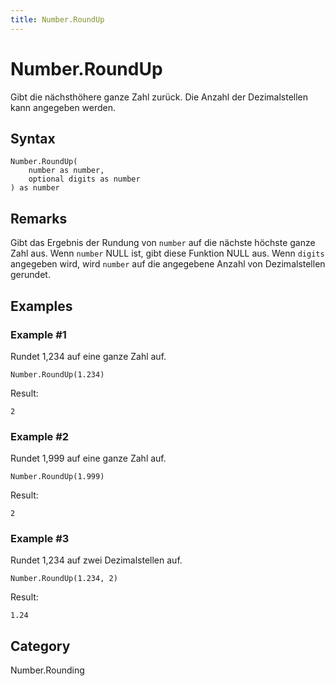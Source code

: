 ```yaml
---
title: Number.RoundUp
---
```


# Number.RoundUp


Gibt die nächsthöhere ganze Zahl zurück. Die Anzahl der Dezimalstellen kann angegeben werden.


## Syntax

```powerquery
Number.RoundUp(
    number as number,
    optional digits as number
) as number
```


## Remarks

Gibt das Ergebnis der Rundung von <code>number</code> auf die nächste höchste ganze Zahl aus. Wenn <code>number</code> NULL ist, gibt diese Funktion NULL aus.    Wenn <code>digits</code> angegeben wird, wird <code>number</code> auf die angegebene Anzahl von Dezimalstellen gerundet.  


## Examples

### Example #1 
Rundet 1,234 auf eine ganze Zahl auf.
```powerquery
Number.RoundUp(1.234)
```

Result: 
```powerquery
2
```


### Example #2 
Rundet 1,999 auf eine ganze Zahl auf.
```powerquery
Number.RoundUp(1.999)
```

Result: 
```powerquery
2
```


### Example #3 
Rundet 1,234 auf zwei Dezimalstellen auf.
```powerquery
Number.RoundUp(1.234, 2)
```

Result: 
```powerquery
1.24
```




## Category
Number.Rounding
